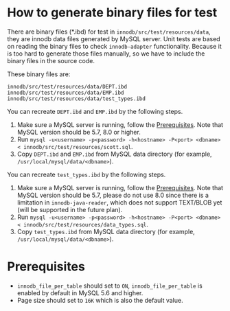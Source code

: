 <!--
{% comment %}
Licensed to the Apache Software Foundation (ASF) under one or more
contributor license agreements.  See the NOTICE file distributed with
this work for additional information regarding copyright ownership.
The ASF licenses this file to you under the Apache License, Version 2.0
(the "License"); you may not use this file except in compliance with
the License.  You may obtain a copy of the License at

http://www.apache.org/licenses/LICENSE-2.0

Unless required by applicable law or agreed to in writing, software
distributed under the License is distributed on an "AS IS" BASIS,
WITHOUT WARRANTIES OR CONDITIONS OF ANY KIND, either express or implied.
See the License for the specific language governing permissions and
limitations under the License.
{% endcomment %}
-->

# How to generate binary files for test

There are binary files (*.ibd) for test in `innodb/src/test/resources/data`, they are innodb data files generated by MySQL server.  Unit tests are based on reading the binary files to check `innodb-adapter` functionality. Because it is too hard to generate those files manually, so we have to include the binary files in the source code.

These binary files are:

```
innodb/src/test/resources/data/DEPT.ibd
innodb/src/test/resources/data/EMP.ibd
innodb/src/test/resources/data/test_types.ibd
```

You can recreate `DEPT.ibd` and `EMP.ibd` by the following steps.
1.	Make sure a MySQL server is running, follow the [Prerequisites](#Prerequisites). Note that MySQL version should be 5.7, 8.0 or higher.
2.	Run `mysql -u<username> -p<password> -h<hostname> -P<port> <dbname> < innodb/src/test/resources/scott.sql`.
3.	Copy `DEPT.ibd` and `EMP.ibd` from MySQL data directory (for example, `/usr/local/mysql/data/<dbname>`).

You can recreate `test_types.ibd` by the following steps.
1.	Make sure a MySQL server is running, follow the [Prerequisites](#Prerequisites). Note that MySQL version should be 5.7, please do not use 8.0 since there is a limitation in `innodb-java-reader`, which does not support TEXT/BLOB yet (will be supported in the future plan).
2.	Run `mysql -u<username> -p<password> -h<hostname> -P<port> <dbname> < innodb/src/test/resources/data_types.sql`.
3.	Copy `test_types.ibd` from MySQL data directory (for example, `/usr/local/mysql/data/<dbname>`).

# Prerequisites
* `innodb_file_per_table` should set to `ON`, `innodb_file_per_table` is enabled by default in MySQL 5.6 and higher.
* Page size should set to `16K` which is also the default value.
